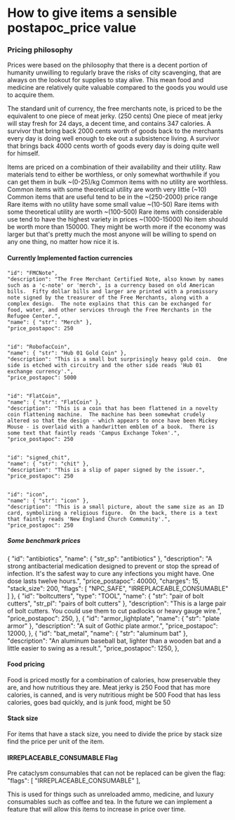 # How to give items a sensible postapoc_price value

### Pricing philosophy
Prices were based on the philosophy that there is a decent portion of humanity unwilling to regularly brave the risks of city scavenging, that are always on the lookout for supplies to stay alive. This mean food and medicine are relatively quite valuable compared to the goods you would use to acquire them.

The standard unit of currency, the free merchants note, is priced to be the equivalent to one piece of meat jerky. (250 cents)
One piece of meat jerky will stay fresh for 24 days, a decent time, and contains 347 calories.
A survivor that bring back 2000 cents worth of goods back to the merchants every day is doing well enough to eke out a subsistence living.
A survivor that brings back 4000 cents worth of goods every day is doing quite well for himself.

Items are priced on a combination of their availability and their utility.
Raw materials tend to either be worthless, or only somewhat worthwhile if you can get them in bulk ~(0-25)/kg
Common items with no utility are worthless.
Common items with some theoretical utility are worth very little (~10)
Common items that are useful tend to be in the ~(250-2000) price range
Rare items with no utility have some small value ~(10-50)
Rare items with some theoretical utility are worth ~(100-500)
Rare items with considerable use tend to have the highest variety in prices ~(1000-15000)
No item should be worth more than 150000. They might be worth more if the economy was larger but that's pretty much the most anyone will be willing to spend on any one thing, no matter how nice it is.

#### Currently Implemented faction currencies
    "id": "FMCNote",
    "description": "The Free Merchant Certified Note, also known by names such as a 'c-note' or 'merch', is a currency based on old American bills.  Fifty dollar bills and larger are printed with a promissory note signed by the treasurer of the Free Merchants, along with a complex design.  The note explains that this can be exchanged for food, water, and other services through the Free Merchants in the Refugee Center.",
    "name": { "str": "Merch" }, 
    "price_postapoc": 250


    "id": "RobofacCoin",
    "name": { "str": "Hub 01 Gold Coin" },
    "description": "This is a small but surprisingly heavy gold coin.  One side is etched with circuitry and the other side reads 'Hub 01 exchange currency'.",
    "price_postapoc": 5000
	
	
    "id": "FlatCoin",
    "name": { "str": "FlatCoin" },
    "description": "This is a coin that has been flattened in a novelty coin flattening machine.  The machine has been somewhat crudely altered so that the design - which appears to once have been Mickey Mouse - is overlaid with a handwritten emblem of a book.  There is some text that faintly reads 'Campus Exchange Token'.",
    "price_postapoc": 250


    "id": "signed_chit",
    "name": { "str": "chit" },
    "description": "This is a slip of paper signed by the issuer.",
    "price_postapoc": 250


    "id": "icon",
    "name": { "str": "icon" },
    "description": "This is a small picture, about the same size as an ID card, symbolizing a religious figure.  On the back, there is a text that faintly reads 'New England Church Community'.",
    "price_postapoc": 250
	
	
##### Some benchmark prices

  {
    "id": "antibiotics",
    "name": { "str_sp": "antibiotics" },
    "description": "A strong antibacterial medication designed to prevent or stop the spread of infection.  It's the safest way to cure any infections you might have.  One dose lasts twelve hours.",
    "price_postapoc": 40000,
    "charges": 15,
    "stack_size": 200,
    "flags": [ "NPC_SAFE", "IRREPLACEABLE_CONSUMABLE" ]
  },
  {
    "id": "boltcutters",
    "type": "TOOL",
    "name": { "str": "pair of bolt cutters", "str_pl": "pairs of bolt cutters" },
    "description": "This is a large pair of bolt cutters.  You could use them to cut padlocks or heavy gauge wire.",
    "price_postapoc": 250,
  },
  {
    "id": "armor_lightplate",
    "name": { "str": "plate armor" },
    "description": "A suit of Gothic plate armor.",
    "price_postapoc": 12000,
  },
  {
    "id": "bat_metal",
    "name": { "str": "aluminum bat" },
    "description": "An aluminum baseball bat, lighter than a wooden bat and a little easier to swing as a result.",
    "price_postapoc": 1250,
  },

#### Food pricing
Food is priced mostly for a combination of calories, how preservable they are, and how nutritious they are.
Meat jerky is 250
Food that has more calories, is canned, and is very nutritious might be 500
Food that has less calories, goes bad quickly, and is junk food, might be 50

#### Stack size
For items that have a stack size, you need to divide the price by stack size find the price per unit of the item.


#### IRREPLACEABLE_CONSUMABLE Flag
Pre cataclysm consumables that can not be replaced can be given the flag:
    "flags": [ "IRREPLACEABLE_CONSUMABLE" ],

This is used for things such as unreloaded ammo, medicine, and luxury consumables such as coffee and tea.
In the future we can implement a feature that will allow this items to increase in price over time.

